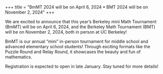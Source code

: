 +++
title = "BmMT 2024 will be on April 6, 2024 • BMT 2024 will be on November 2, 2024"
+++

We are excited to announce that this year’s Berkeley mini Math Tournament (BmMT)
will be on April 6, 2024, and the Berkeley Math Tournament (BMT) will be on
November 2, 2024, both in person at UC Berkeley!

<!-- more -->

BmMT is our annual “mini” in-person tournament for middle school and advanced
elementary school students! Through exciting formats like the Puzzle Round and
Relay Round, it showcases the beauty and fun of mathematics.

Registration is expected to open in late January. Stay tuned for more details!
